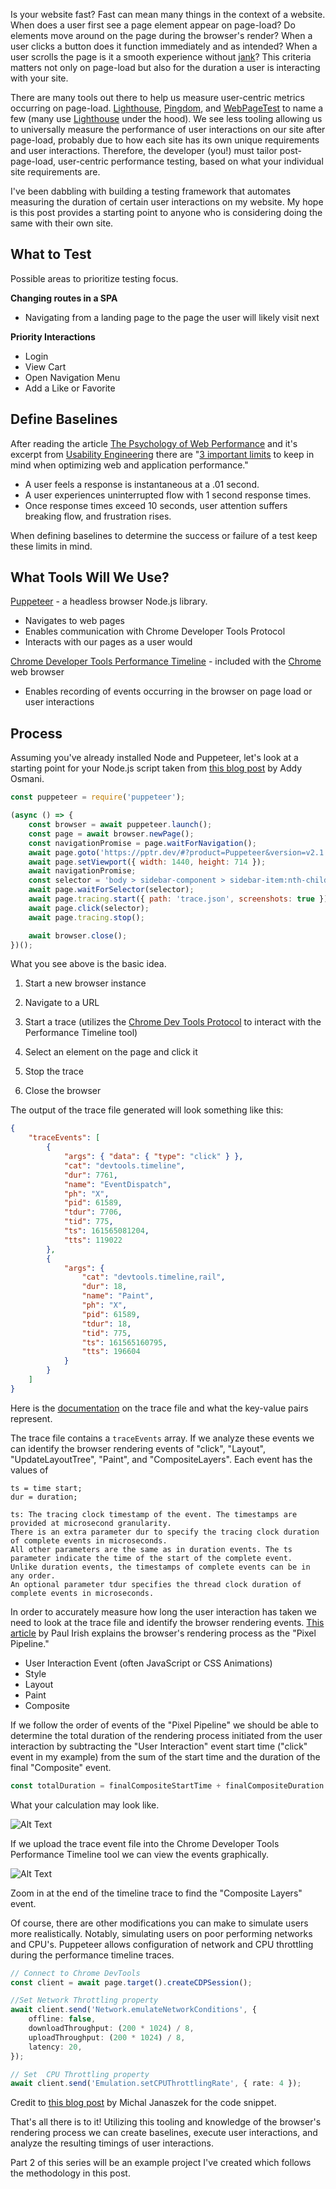 Is your website fast? Fast can mean many things in the context of a website. When does a user first see a page element appear on page-load? Do elements move around on the page during the browser's render? When a user clicks a button does it function immediately and as intended? When a user scrolls the page is it a smooth experience without [jank](https://developer.mozilla.org/en-US/docs/Glossary/Jank)? This criteria matters not only on page-load but also for the duration a user is interacting with your site.

There are many tools out there to help us measure user-centric metrics occurring on page-load. [Lighthouse](https://developers.google.com/web/tools/lighthouse), [Pingdom](https://www.pingdom.com/), and [WebPageTest](https://www.webpagetest.org/) to name a few (many use [Lighthouse](https://developers.google.com/web/tools/lighthouse) under the hood). We see less tooling allowing us to universally measure the performance of user interactions on our site after page-load, probably due to how each site has its own unique requirements and user interactions. Therefore, the developer (you!) must tailor post-page-load, user-centric performance testing, based on what your individual site requirements are.

I've been dabbling with building a testing framework that automates measuring the duration of certain user interactions on my website. My hope is this post provides a starting point to anyone who is considering doing the same with their own site.

## What to Test

Possible areas to prioritize testing focus.

**Changing routes in a SPA**

- Navigating from a landing page to the page the user will likely visit next

**Priority Interactions**

- Login
- View Cart
- Open Navigation Menu
- Add a Like or Favorite

## Define Baselines

After reading the article [The Psychology of Web Performance](https://blog.uptrends.com/web-performance/the-psychology-of-web-performance/) and it's excerpt from [Usability Engineering](https://www.nngroup.com/books/usability-engineering/) there are "[3 important limits](https://www.nngroup.com/articles/response-times-3-important-limits/) to keep in mind when optimizing web and application performance."

- A user feels a response is instantaneous at a .01 second.
- A user experiences uninterrupted flow with 1 second response times.
- Once response times exceed 10 seconds, user attention suffers breaking flow, and frustration rises.

When defining baselines to determine the success or failure of a test keep these limits in mind.

## What Tools Will We Use?

[Puppeteer](https://github.com/puppeteer/puppeteer) - a headless browser Node.js library.

- Navigates to web pages
- Enables communication with Chrome Developer Tools Protocol
- Interacts with our pages as a user would

[Chrome Developer Tools Performance Timeline](https://developers.google.com/web/tools/chrome-devtools/evaluate-performance/reference) - included with the [Chrome](https://www.google.com/chrome/) web browser

- Enables recording of events occurring in the browser on page load or user interactions

## Process

Assuming you've already installed Node and Puppeteer, let's look at a starting point for your Node.js script taken from [this blog post](https://addyosmani.com/blog/puppeteer-recipes/) by Addy Osmani.

```javascript
const puppeteer = require('puppeteer');

(async () => {
	const browser = await puppeteer.launch();
	const page = await browser.newPage();
	const navigationPromise = page.waitForNavigation();
	await page.goto('https://pptr.dev/#?product=Puppeteer&version=v2.1.1&show=outline');
	await page.setViewport({ width: 1440, height: 714 });
	await navigationPromise;
	const selector = 'body > sidebar-component > sidebar-item:nth-child(3) > .pptr-sidebar-item';
	await page.waitForSelector(selector);
	await page.tracing.start({ path: 'trace.json', screenshots: true });
	await page.click(selector);
	await page.tracing.stop();

	await browser.close();
})();
```

What you see above is the basic idea.

1. Start a new browser instance

2. Navigate to a URL

3. Start a trace (utilizes the [Chrome Dev Tools Protocol](https://chromedevtools.github.io/devtools-protocol/) to interact with the Performance Timeline tool)

4. Select an element on the page and click it

5. Stop the trace

6. Close the browser

The output of the trace file generated will look something like this:

```json
{
	"traceEvents": [
		{
			"args": { "data": { "type": "click" } },
			"cat": "devtools.timeline",
			"dur": 7761,
			"name": "EventDispatch",
			"ph": "X",
			"pid": 61589,
			"tdur": 7706,
			"tid": 775,
			"ts": 161565081204,
			"tts": 119022
		},
		{
			"args": {
				"cat": "devtools.timeline,rail",
				"dur": 18,
				"name": "Paint",
				"ph": "X",
				"pid": 61589,
				"tdur": 18,
				"tid": 775,
				"ts": 161565160795,
				"tts": 196604
			}
		}
	]
}
```

<figcaption>Here is the <a href="https://docs.google.com/document/d/1CvAClvFfyA5R-PhYUmn5OOQtYMH4h6I0nSsKchNAySU/edit">documentation</a> on the trace file and what the key-value pairs represent.</figcaption>

The trace file contains a `traceEvents` array. If we analyze these events we can identify the browser rendering events of "click", "Layout", "UpdateLayoutTree", "Paint", and "CompositeLayers". Each event has the values of

```
ts = time start;
dur = duration;
```

```
ts: The tracing clock timestamp of the event. The timestamps are provided at microsecond granularity.
There is an extra parameter dur to specify the tracing clock duration of complete events in microseconds.
All other parameters are the same as in duration events. The ts parameter indicate the time of the start of the complete event.
Unlike duration events, the timestamps of complete events can be in any order.
An optional parameter tdur specifies the thread clock duration of complete events in microseconds.
```

In order to accurately measure how long the user interaction has taken we need to look at the trace file and identify the browser rendering events. [This article](https://developers.google.com/web/fundamentals/performance/rendering) by Paul Irish explains the browser's rendering process as the "Pixel Pipeline."

- User Interaction Event (often JavaScript or CSS Animations)
- Style
- Layout
- Paint
- Composite

If we follow the order of events of the "Pixel Pipeline" we should be able to determine the total duration of the rendering process initiated from the user interaction by subtracting the "User Interaction" event start time ("click" event in my example) from the sum of the start time and the duration of the final "Composite" event.

```typescript
const totalDuration = finalCompositeStartTime + finalCompositeDuration - clickStartTime;
```

<figcaption>What your calculation may look like.</figcaption>

![Alt Text](https://dev-to-uploads.s3.amazonaws.com/i/2otnht0qsjllu42ghc0l.png)

<figcaption>If we upload the trace event file into the Chrome Developer Tools Performance Timeline tool we can view the events graphically.</figcaption>

![Alt Text](https://dev-to-uploads.s3.amazonaws.com/i/4n38r31xg6cdae4rtpqu.png)

<figcaption>Zoom in at the end of the timeline trace to find the "Composite Layers" event.</figcaption>

Of course, there are other modifications you can make to simulate users more realistically. Notably, simulating users on poor performing networks and CPU's. Puppeteer allows configuration of network and CPU throttling during the performance timeline traces.

```typescript
// Connect to Chrome DevTools
const client = await page.target().createCDPSession();

//Set Network Throttling property
await client.send('Network.emulateNetworkConditions', {
	offline: false,
	downloadThroughput: (200 * 1024) / 8,
	uploadThroughput: (200 * 1024) / 8,
	latency: 20,
});

// Set  CPU Throttling property
await client.send('Emulation.setCPUThrottlingRate', { rate: 4 });
```

<figcaption>Credit to <a href="https://michaljanaszek.com/blog/test-website-performance-with-puppeteer/#emulateSlowNetworkAndCPU" >this blog post</a> by Michal Janaszek for the code snippet.</figcaption>

That's all there is to it! Utilizing this tooling and knowledge of the browser's rendering process we can create baselines, execute user interactions, and analyze the resulting timings of user interactions.

Part 2 of this series will be an example project I've created which follows the methodology in this post.
